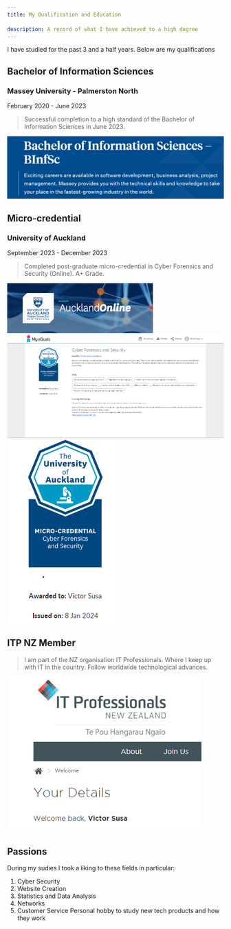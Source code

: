 ```yaml
---
title: My Qualification and Education

description: A record of what I have achieved to a high degree
---
```


I have studied for the past 3 and a half years. Below are my qualifications

## Bachelor of Information Sciences
### Massey University - Palmerston North

 February 2020 - June 2023

>Successful completion to a high standard of the Bachelor of Information Sciences in June 2023.


![Massey](../../../src/images/bsc.png)



## Micro-credential
### University of Auckland
 September 2023 - December 2023
> Completed post-graduate micro-credential in Cyber Forensics and Security (Online). A+ Grade.

![Auckland Uni](../../../src/images/auckcyber.png)
![Credential](../../../src/images/credential.png)
![Badge](../../../src/images/badge.png)


## ITP NZ Member

> I am part of the NZ organisation IT Professionals. Where I keep up with IT in the country. Follow worldwide technological advances.




![ITP Member](../../../src/images/itpmember.png)

## Passions

During my sudies I took a liking to these fields in particular:

1. Cyber Security
2. Website Creation
3. Statistics and Data Analysis
4. Networks
5. Customer Service
Personal hobby to study new tech products and how they work